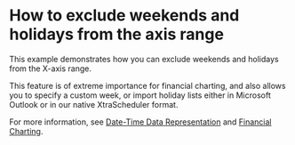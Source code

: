 # How to exclude weekends and holidays from the axis range


<p>This example demonstrates how you can exclude weekends and holidays from the X-axis range.</p><p>This feature is of extreme importance for financial charting, and also allows you to specify a custom week, or import holiday lists either in Microsoft Outlook or in our native XtraScheduler format.</p><p>For more information, see <a href="http://documentation.devexpress.com/XtraCharts/CustomDocument6247.aspx">Date-Time Data Representation</a> and <a href="http://documentation.devexpress.com/XtraCharts/CustomDocument8946.aspx">Financial Charting</a>.</p><br />
<br />


<br/>


